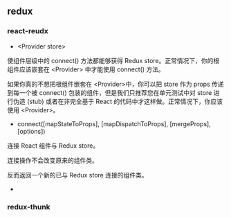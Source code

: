 ## redux



### react-reudx

+ \<Provider store>

<Provider store> 使组件层级中的 connect() 方法都能够获得 Redux store。正常情况下，你的根组件应该嵌套在 \<Provider> 中才能使用 connect() 方法。

如果你真的不想把根组件嵌套在 \<Provider>中，你可以把 store 作为 props 传递到每一个被 connect() 包装的组件，但是我们只推荐您在单元测试中对 store 进行伪造 (stub) 或者在非完全基于 React 的代码中才这样做。正常情况下，你应该使用 \<Provider>。

+ connect([mapStateToProps], [mapDispatchToProps], [mergeProps], [options])

连接 React 组件与 Redux store。

连接操作不会改变原来的组件类。

反而返回一个新的已与 Redux store 连接的组件类。

+

### redux-thunk